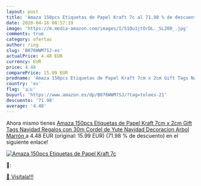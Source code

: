 ```yaml
---
layout: post
title: 'Amaza 150pcs Etiquetas de Papel Kraft 7c al 71.98 % de descuento'
date: 2020-04-16 08:57:19
image: 'https://m.media-amazon.com/images/I/51Qu1jtOrDL._SL200_.jpg'
comments: true
category: ofertas
author: ring
slug: 'B076WWM7SJ-es'
actualPrice: 4.48 EUR
currency: EUR
price: 4.48
comparePrice: 15.99 EUR
prodname: 'Amaza 150pcs Etiquetas de Papel Kraft 7cm x 2cm Gift Tags Navidad Regalos con 30m Cordel de Yute Navidad Decoracion Arbol  Marrón '
country: 'es'
flag: '🇪🇸'
buyurl: 'https://www.amazon.es/dp/B076WWM7SJ/?tag=tolees-21'
descuento: '71.98'
average: '4.48'
---
```


Ahora mismo tienes [Amaza 150pcs Etiquetas de Papel Kraft 7cm x 2cm Gift Tags Navidad Regalos con 30m Cordel de Yute Navidad Decoracion Arbol  Marrón ](https://www.amazon.es/dp/B076WWM7SJ/?tag=tolees-21) a 4.48 EUR (original: 15.99 EUR) (71.98 %  de descuento) en el siguiente enlace!

[![Amaza 150pcs Etiquetas de Papel Kraft 7c](https://m.media-amazon.com/images/I/51Qu1jtOrDL._SL200_.jpg)](https://www.amazon.es/dp/B076WWM7SJ/?tag=tolees-21)

🔎:


[🛒 Visítala!!!](https://www.amazon.es/dp/B076WWM7SJ/?tag=tolees-21)
